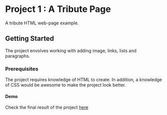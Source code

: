 # Project 1 : A Tribute Page

A tribute HTML web-page example.

## Getting Started

The project envolves working with adding image, links, lists and paragraphs.

### Prerequisites

The project requires knowledge of HTML to create. In addition, a knowledge of CSS would be awesome to make the project look better.

#### Demo
Check the final result of the project [here](index.html)